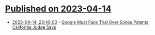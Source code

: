 # [Published on 2023-04-14](index.md)

* [2023-04-14, 22:40:00](https://yro.slashdot.org/story/23/04/14/213215/google-must-face-trial-over-sonos-patents-california-judge-says?utm_source=rss1.0mainlinkanon&utm_medium=feed) - [Google Must Face Trial Over Sonos Patents, California Judge Says](https://yro.slashdot.org/story/23/04/14/213215/google-must-face-trial-over-sonos-patents-california-judge-says?utm_source=rss1.0mainlinkanon&utm_medium=feed)

